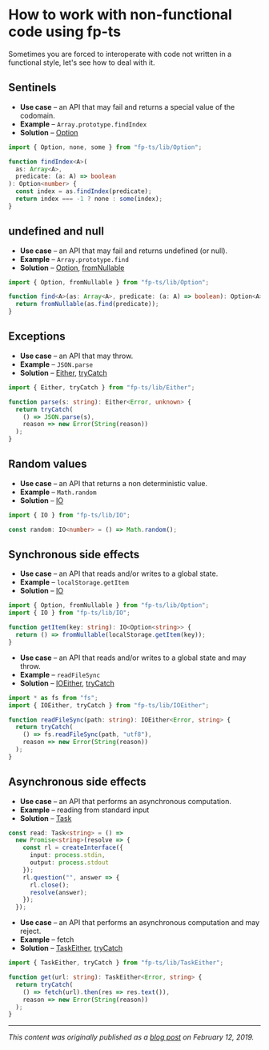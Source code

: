 # How to work with non-functional code using fp-ts

Sometimes you are forced to interoperate with code not written in a functional style, let's see how to deal with it.

## Sentinels

- **Use case** – an API that may fail and returns a special value of the codomain.
- **Example** – `Array.prototype.findIndex`
- **Solution** – [Option](https://gcanti.github.io/fp-ts/modules/Option.ts)

```ts
import { Option, none, some } from "fp-ts/lib/Option";

function findIndex<A>(
  as: Array<A>,
  predicate: (a: A) => boolean
): Option<number> {
  const index = as.findIndex(predicate);
  return index === -1 ? none : some(index);
}
```

## undefined and null

- **Use case** – an API that may fail and returns undefined (or null).
- **Example** – `Array.prototype.find`
- **Solution** – [Option](https://gcanti.github.io/fp-ts/modules/Option.ts), [fromNullable](https://gcanti.github.io/fp-ts/modules/Option.ts#fromnullable-function)

```ts
import { Option, fromNullable } from "fp-ts/lib/Option";

function find<A>(as: Array<A>, predicate: (a: A) => boolean): Option<A> {
  return fromNullable(as.find(predicate));
}
```

## Exceptions

- **Use case** – an API that may throw.
- **Example** – `JSON.parse`
- **Solution** – [Either](https://gcanti.github.io/fp-ts/modules/Either.ts), [tryCatch](https://gcanti.github.io/fp-ts/modules/Either.ts#trycatch-function)

```ts
import { Either, tryCatch } from "fp-ts/lib/Either";

function parse(s: string): Either<Error, unknown> {
  return tryCatch(
    () => JSON.parse(s),
    reason => new Error(String(reason))
  );
}
```

## Random values

- **Use case** – an API that returns a non deterministic value.
- **Example** – `Math.random`
- **Solution** – [IO](https://gcanti.github.io/fp-ts/modules/IO.ts)

```ts
import { IO } from "fp-ts/lib/IO";

const random: IO<number> = () => Math.random();
```

## Synchronous side effects

- **Use case** – an API that reads and/or writes to a global state.
- **Example** – `localStorage.getItem`
- **Solution** – [IO](https://gcanti.github.io/fp-ts/modules/IO.ts)

```ts
import { Option, fromNullable } from "fp-ts/lib/Option";
import { IO } from "fp-ts/lib/IO";

function getItem(key: string): IO<Option<string>> {
  return () => fromNullable(localStorage.getItem(key));
}
```

- **Use case** – an API that reads and/or writes to a global state and may throw.
- **Example** – `readFileSync`
- **Solution** – [IOEither](https://gcanti.github.io/fp-ts/modules/IOEither.ts), [tryCatch](https://gcanti.github.io/fp-ts/modules/IOEither.ts#trycatch-function)

```ts
import * as fs from "fs";
import { IOEither, tryCatch } from "fp-ts/lib/IOEither";

function readFileSync(path: string): IOEither<Error, string> {
  return tryCatch(
    () => fs.readFileSync(path, "utf8"),
    reason => new Error(String(reason))
  );
}
```

## Asynchronous side effects

- **Use case** – an API that performs an asynchronous computation.
- **Example** – reading from standard input
- **Solution** – [Task](https://gcanti.github.io/fp-ts/modules/Task.ts)

```ts
const read: Task<string> = () =>
  new Promise<string>(resolve => {
    const rl = createInterface({
      input: process.stdin,
      output: process.stdout
    });
    rl.question("", answer => {
      rl.close();
      resolve(answer);
    });
  });
```

- **Use case** – an API that performs an asynchronous computation and may reject.
- **Example** – fetch
- **Solution** – [TaskEither](https://gcanti.github.io/fp-ts/modules/TaskEither.ts), [tryCatch](https://gcanti.github.io/fp-ts/modules/TaskEither.ts#trycatch-function)

```ts
import { TaskEither, tryCatch } from "fp-ts/lib/TaskEither";

function get(url: string): TaskEither<Error, string> {
  return tryCatch(
    () => fetch(url).then(res => res.text()),
    reason => new Error(String(reason))
  );
}
```

---

_This content was originally published as a [blog post](https://dev.to/gcanti/interoperability-with-non-functional-code-using-fp-ts-432e) on February 12, 2019._
